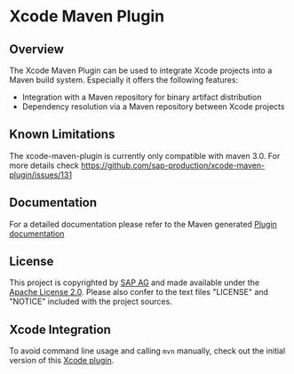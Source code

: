 # Xcode Maven Plugin

## Overview

The Xcode Maven Plugin can be used to integrate Xcode projects into a Maven build system. Especially it offers the following features:

* Integration with a Maven repository for binary artifact distribution
* Dependency resolution via a Maven repository between Xcode projects

## Known Limitations

The xcode-maven-plugin is currently only compatible with maven 3.0. For more details check https://github.com/sap-production/xcode-maven-plugin/issues/131

## Documentation

For a detailed documentation please refer to the Maven generated [Plugin documentation](http://sap-production.github.com/xcode-maven-plugin/site/index.html)

## License ##

This project is copyrighted by [SAP AG](http://www.sap.com/) and made available under the [Apache License 2.0](http://www.apache.org/licenses/LICENSE-2.0.html). Please also confer to the text files "LICENSE" and "NOTICE" included with the project sources.


## Xcode Integration
To avoid command line usage and calling `mvn` manually, check out the initial version of this [Xcode plugin](https://github.com/sap-production/xcode-ide-maven-integration).
